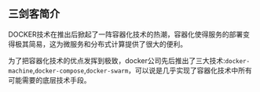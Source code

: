 ## 三剑客简介

DOCKER技术在推出后掀起了一阵容器化技术的热潮，容器化使得服务的部署变得极其简易，这为微服务和分布式计算提供了很大的便利。

为了把容器化技术的优点发挥到极致，docker公司先后推出了三大技术:`docker-machine`,`docker-compose`,`docker-swarm`，可以说是几乎实现了容器化技术中所有可能需要的底层技术手段。





